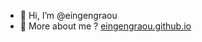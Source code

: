 - 👋 Hi, I’m @eingengraou
- 👀 More about me ?
 [eingengraou.github.io](http://eingengraou.github.io)

